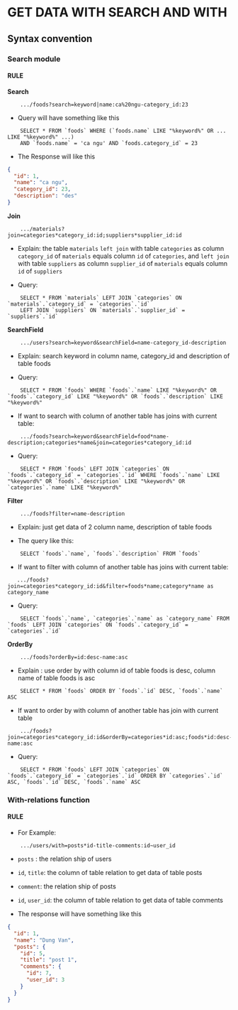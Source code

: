 # GET DATA WITH SEARCH AND WITH
## Syntax convention 
### Search module

#### RULE

**Search**

```
    .../foods?search=keyword|name:ca%20ngu-category_id:23
```

- Query will have something like this

```mysql
    SELECT * FROM `foods` WHERE (`foods.name` LIKE "%keyword%" OR ... LIKE "%keyword%" ...) 
    AND `foods.name` = 'ca ngu' AND `foods.category_id` = 23
```

- The Response will like this

```json
{
  "id": 1,
  "name": "ca ngu",
  "category_id": 23,
  "description": "des"
}
```
**Join**

```
    .../materials?join=categories*category_id:id;suppliers*supplier_id:id
```

- Explain: the table `materials` `left join` with table `categories` as column `category_id` of `materials` equals column `id` of `categories`, and `left join` with table `suppliers` as column `supplier_id` of `materials` equals column `id` of `suppliers`

- Query:

```mysql
    SELECT * FROM `materials` LEFT JOIN `categories` ON `materials`.`category_id` = `categories`.`id`
    LEFT JOIN `suppliers` ON `materials`.`supplier_id` = `suppliers`.`id`
```

**SearchField**

```
    .../users?search=keyword&searchField=name-category_id-description
```

- Explain: search keyword in column name, category_id and description of table foods

- Query:

```mysql
    SELECT * FROM `foods` WHERE `foods`.`name` LIKE "%keyword%" OR `foods`.`category_id` LIKE "%keyword%" OR `foods`.`description` LIKE "%keyword%"
```
- If want to search with column of another table has joins with current table:

```
    .../foods?search=keyword&searchField=food*name-description;categories*name&join=categories*category_id:id
```
- Query:

```mysql
    SELECT * FROM `foods` LEFT JOIN `categories` ON `foods`.`category_id` = `categories`.`id` WHERE `foods`.`name` LIKE "%keyword%" OR `foods`.`description` LIKE "%keyword%" OR `categories`.`name` LIKE "%keyword%"
```

**Filter**

```
    .../foods?filter=name-description
```

- Explain: just get data of 2 column name, description of table foods

- The query like this:

```mysql
    SELECT `foods`.`name`, `foods`.`description` FROM `foods`
```
- If want to filter with column of another table has joins with current table:

```
   .../foods?join=categories*category_id:id&filter=foods*name;category*name as category_name 
```
- Query:

```mysql
    SELECT `foods`.`name`, `categories`.`name` as `category_name` FROM `foods` LEFT JOIN `categories` ON `foods`.`category_id` = `categories`.`id`
```

**OrderBy**

```
    .../foods?orderBy=id:desc-name:asc
```
- Explain : use order by with column id of table foods is desc, column name of table foods is asc

```mysql
    SELECT * FROM `foods` ORDER BY `foods`.`id` DESC, `foods`.`name` ASC
```

- If want to order by with column of another table has join with current table

```
    .../foods?join=categories*category_id:id&orderBy=categories*id:asc;foods*id:desc-name:asc
```
- Query:

```mysql
    SELECT * FROM `foods` LEFT JOIN `categories` ON `foods`.`category_id` = `categories`.`id` ORDER BY `categories`.`id` ASC, `foods`.`id` DESC, `foods`.`name` ASC
``` 

### With-relations function
#### RULE

- For Example:

```
    .../users/with=posts*id-title-comments:id~user_id
```

- `posts` : the relation ship of users
- `id`, `title`: the column of table relation to get data of table posts
- `comment`: the relation ship of posts
- `id`, `user_id`: the column of table relation to get data of table comments

- The response will have something like this

```json
{
  "id": 1,
  "name": "Dung Van",
  "posts": {
    "id": 5,
    "title": "post 1",
    "comments": {
      "id": 7,
      "user_id": 3
    }
  }
}
```

